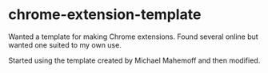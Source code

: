 # chrome-extension-template
Wanted a template for making Chrome extensions. Found several online but wanted one suited to my own use.

Started using the template created by Michael Mahemoff and then modified.
